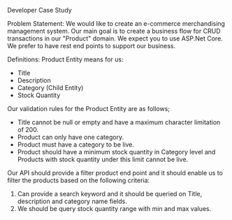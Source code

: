 Developer Case Study

Problem Statement:
We would like to create an e-commerce merchandising management system.
Our main goal is to create a business flow for CRUD transactions in our "Product" domain.
We expect you to use ASP.Net Core. We prefer to have rest end points to support our business.

Definitions:
Product Entity means for us:
- Title
- Description
- Category (Child Entity)
- Stock Quantity

Our validation rules for the Product Entity are as follows;
- Title cannot be null or empty and have a maximum character limitation of 200.
- Product can only have one category.
- Product must have a category to be live.
- Product should have a minimum stock quantity in Category level and Products with stock quantity
under this limit cannot be live.

Our API should provide a filter product end point and it should enable us to filter the products based on
the following criteria:
1) Can provide a search keyword and it should be queried on Title, description and category name fields.
2) We should be query stock quantity range with min and max values.
